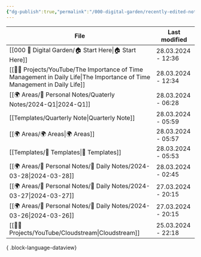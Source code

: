 ```yaml
---
{"dg-publish":true,"permalink":"/000-digital-garden/recently-edited-notes/","dgPassFrontmatter":true,"noteIcon":"3","created":"2023-12-14T09:05:52.599+05:30","updated":"2023-12-14T09:12:44.868+05:30"}
---
```


| File                                                                                                                          | Last modified      |
| ----------------------------------------------------------------------------------------------------------------------------- | ------------------ |
| [[000 🏡 Digital Garden/🏠 Start Here\|🏠 Start Here]]                                                                     | 28.03.2024 - 12:36 |
| [[👷🏻 Projects/YouTube/The Importance of Time Management in Daily Life\|The Importance of Time Management in Daily Life]] | 28.03.2024 - 12:34 |
| [[🌍 Areas/📧 Personal Notes/Quaterly Notes/2024-Q1\|2024-Q1]]                                                             | 28.03.2024 - 06:28 |
| [[Templates/Quarterly Note\|Quarterly Note]]                                                                               | 28.03.2024 - 05:59 |
| [[🌍 Areas/🌍 Areas\|🌍 Areas]]                                                                                            | 28.03.2024 - 05:57 |
| [[Templates/📩 Templates\|📩 Templates]]                                                                                   | 28.03.2024 - 05:53 |
| [[🌍 Areas/📧 Personal Notes/📓 Daily Notes/2024-03-28\|2024-03-28]]                                                       | 28.03.2024 - 02:45 |
| [[🌍 Areas/📧 Personal Notes/📓 Daily Notes/2024-03-27\|2024-03-27]]                                                       | 27.03.2024 - 20:15 |
| [[🌍 Areas/📧 Personal Notes/📓 Daily Notes/2024-03-26\|2024-03-26]]                                                       | 27.03.2024 - 20:15 |
| [[👷🏻 Projects/YouTube/Cloudstream\|Cloudstream]]                                                                         | 25.03.2024 - 22:18 |

{ .block-language-dataview}